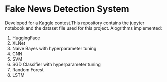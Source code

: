 # Fake News Detection System

Developed for a Kaggle contest.This repository contains the jupyter notebook and the dataset file used for this project. 
Alogrithms implemented:

  1. HuggingFace
  2. XLNet
  3. Naive Bayes with hyperparameter tuning
  4. CNN
  5. SVM
  6. SGD Classifier with hyperparameter tuning
  7. Random Forest
  8. LSTM
